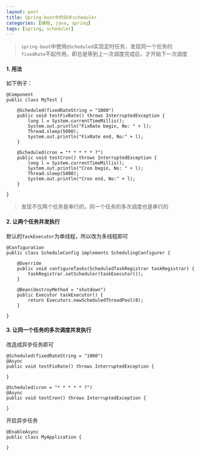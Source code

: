 ```yaml
---
layout: post
title: Spring-boot中的异步scheduler
categories: [编程, java, spring]
tags: [spring, scheduler]
---
```


> `spring-boot`中使用`@Scheduled`实现定时任务，发现同一个任务的`fixedRate`不起作用，即总是等到上一次调度完成后，才开始下一次调度

#### 1. 用法

如下例子：

```
@Component
public class MyTest {

    @Scheduled(fixedRateString = "1000")
    public void testFixRate() throws InterruptedException {
        long l = System.currentTimeMillis();
        System.out.println("FixRate begin, No: " + l);
        Thread.sleep(5000);
        System.out.println("FixRate end, No:" + l);
    }

    @Scheduled(cron = "* * * * * ?")
    public void testCron() throws InterruptedException {
        long l = System.currentTimeMillis();
        System.out.println("Cron begin, No: " + l);
        Thread.sleep(5000);
        System.out.println("Cron end, No:" + l);
    }

}
```

> 发现不仅两个任务是串行的，同一个任务的多次调度也是串行的

#### 2. 让两个任务并发执行

默认的`TaskExecutor`为单线程，所以改为多线程即可

```
@Configuration
public class ScheduleConfig implements SchedulingConfigurer {

    @Override
    public void configureTasks(ScheduledTaskRegistrar taskRegistrar) {
        taskRegistrar.setScheduler(taskExecutor());
    }

    @Bean(destroyMethod = "shutdown")
    public Executor taskExecutor() {
        return Executors.newScheduledThreadPool(8);
    }

}
```

#### 3. 让同一个任务的多次调度并发执行

改造成异步任务即可

```
@Scheduled(fixedRateString = "1000")
@Async
public void testFixRate() throws InterruptedException {

}

@Scheduled(cron = "* * * * * ?")
@Async
public void testCron() throws InterruptedException {

}
```

开启异步任务

```
@EnableAsync
public class MyApplication {

}
```